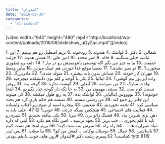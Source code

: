 ```yaml
---
title: "کندوان"
date: "2016-05-30"
categories: 
  - "strixmood"
---
```


\[video width="640" height="480" mp4="http://localhost/wp-content/uploads/2016/08/slideshow\_uQyZqc.mp4"\]\[/video\]

1\. ﺷﻤﺎﻟﯽ .2 ﺩﮐﺘﺮ .3 ﻟﻮﺍﺷﮏ .4 ﻫﻨﺪﻭﻧﻪ .5 ﺭﻭﺩﺧﻮﻧﻪ .6 ﺑﺮﯾﻢ ﺍﺻﻄﺒﻞ ﺭﻭ ﻫﻢ ﺑﺒﯿﻨﯿﻢ .7 ﺍﯾﻦ ﻟﺒﺎﺳﻪ ﺧﯿﻠﯽ ﺳﻨﮕﯿﻨﻪ .8 ﺧﺎﻟﻪ .9 ﺍﻣﯿﺮ ﻣﺤﻤﺪ .10 ﺍﻣﯿﺮ ﻋﻠﯽ .11 ﻫﻤﺶ ﻫﻤﯿﻨﻪ .12 ﺟﺮﺋﺖ ﺣﻘﯿﻘﺖ .13 ﺑﯿﺎ ﯾﻪ ﭼﯿﺰ ﻣﻦ ﺑﮕﻢ ﺍﮔﻪ ﺗﻮﻧﺴﺘﯽ ﭘﺎﻧﺘﻮﻣﯿﻤﺶ ﺭﻭ ﺩﺭ ﺑﯿﺎﺭ ! .14 ﺩﻟﻤﻪ ﺭﻭ ﭼﻄﻮﺭﯼ ﻣﯿﺨﻮﺭﻥ؟ .15 ﺗﻮ ﺳﯿﺮ ﻧﺸﺪﯼ؟ .17 ﺑﻌﻀﯿﺎ ﻣﻮﻗﻊ ﻏﺬﺍ ﺧﻮﺭﺩﻥ ﻫﻢ ﻋﯿﻨﮏ ﻣﯿﺰﻧﻦ .18 ﺑﯿﺎﯾﻦ ﻭﺳﻂ .19 ﻣﻬﺮﺍﻥ ﮐﺎﺭ ﺧﻮﺩﺗﻪ .20 ﺻﺪﺍﺵ ﺑﺪﻭﻥ ﺑﺎﻧﺪ ﺑﯿﺸﺘﺮﻩ .21 ﻣﺘﻮﻟﺪ ﭼﻨﺪﯼ؟ .22 ﻣﺎﺩﺭﺑﺰﺭﮒ .23 ﻭﺍﺕ ﺍﯾﺰ ﯾﻮﺭ ﻧﯿﻢ ﮔﻮﺷﯽ؟ .24 ﺍﯾﺘﺎﻟﯿﺎ .25 ﯾﮑﯽ ﺑﺎ ﮔﻮﺟﻪ ﻭ ﮐﻠﻢ ﺗﻮﯼ ﺩﺍﻧﺸﮑﺪﻩ ﻣﯿﭽﺮﺧﯿﺪ .26 ﺗﻮﻟﺪﺕ ﻣﺒﺎﺭﮎ .27 ﻣﻦ ﺳﺮﺩﻣﻪ .28 ﺁﺑﻌﻠﯽ .29 ﮔﻮﺷﺖ ﻧﺪﺍﺭﻩ .30 ﮔﻮﺟﻪ ﺑﺪﻩ .31 ﺭﻭﻏﻦ ﻧﯿﺴﺖ ﮐﺮﻩ ﺳﺖ .32 ﺑﺴﺘﻨﯽ ﻣﻬﻤﻮﻥ ﻣﻦ .33 ﯾﻪ ﺟﺎ ﻧﮕﻪ ﺩﺍﺭ ﮔﻮﺟﻪ ﺧﯿﺎﺭ ﺑﮕﯿﺮﯾﻢ .34 ﺍﯾﻨﺠﺎ ﺧﻮﻧﺘﻮﻧﻪ؟ .35 ﺑﻮﻭﻭﻭﺱ ﺍﯾﺘﺎﻟﯿﺎﯾﯽ .36 ﻟﻮﺍﺷﮏ ﺑﺪﻩ .37 ﯾﻪ ﺭﺑﻊ ﻃﻮﻝ ﻣﯿﮑﺸﻪ .38 ﮐﯽ ﻣﯿﺘﻮﻧﻪ ﺍﯾﻦ ﭼﺎﺩﺭ ﺭﻭ ﺟﻤﻊ ﮐﻨﻪ .39 ﻣﻦ ﺭﺷﺘﯽ ﻧﯿﺴﺘﻢ .40 ﻧﻤﯿﺸﻪ ﻫﻢ ﺣﮑﻢ ﺑﺎﺯﯼ ﮐﺮﺩ ﻫﻢ ﺑﺤﺚ ﺳﯿﺎﺳﯽ ﮐﺮﺩ .41 ﺗﺨﻤﻪ ﻧﺨﻮﺭﺩﯾﻢ .42 ﺿﻌﯿﻔﯽ .43 ﺑﯿﭽﺎﺭﻩ ﺍﺳﺒﻪ ﺍﺯ ﺻﺒﺢ ﺯﯾﺮ ﺁﻓﺘﺎﺏ ﻭﺍﯾﺴﺎﺩﻩ .44 ﻓﻌﺎﻟﯿﺖ ﻫﺎﯼ ﺍﺟﺘﻤﺎﻋﯽ .45 ﻫﯿﭽﮑﺲ ﻧﻤﯿﮕﻪ ﺟﺮﺋﺖ .46 ﺧﻮﺑﯽ؟ :blush: 47. ﻋﻠﻒ ﺑﺎﯾﺪ ﺑﻪ ﺩﻫﻦ ﺑﺰﯼ ﺷﯿﺮﯾﻦ ﺑﯿﺎﺩ .48 ﻗﺸﻨﮓ ﺯﺍﻧﻮ ﺑﺰﻥ .49 ﻧﭙﺮﯾﺎ .50 ﯾﮑﯽ ﺑﯿﺎﻓﺘﻪ ﺑﺨﻨﺪﯾﻢ .51 ﺷﯿﺮﻩ ﺭﻭ ﺑﺎﯾﺪ ﺑﺎ ﮐﻠﻢ ﺑﺨﻮﺭﯼ ... ﺧﺐ ﺑﺮﯾﺰ .52 ﺑﭽﻬﻪ ﺗﺮﺳﯿﺪ .. ﺍﺻﻦ ﻧﮕﺎﻩ ﻫﻢ ﻧﮑﺮﺩ .53 ﺍﯾﻨﯽ ﮐﻪ ﺩﺍﺭﻩ ﻣﯿﺎﺩ ﺷﯿﺮﺍﺯﯾﻪ ﻫﺎ ... . 54 ﺭﺍﻩ ﺭﺍﻩ .55 ﺳﺮﺵ ﺑﻪ ﺳﻤﺖ ﮐﯿﻪ؟ .56 ﺑﺮﯾﻢ ﺍﯾﻨﺠﺎ ﻫﻢ ﺗﺴﺖ ﮐﻨﯿﻢ .57 ﯾﺎﺳﺎﺷﯿﻦ .58 ﺣﻤﺎﻝ .59 ﺩﻭﺳﺘﺎﻥ ﺑﻮﮐﺎﻧﯽ .. ﮐﻔﺶ ﻣﻦ ﮐﻮ؟ .60 ﺑﯿﺎ ﻣﻄﺐ .61 ﭘﺲ ﻟﯿﺪﺭ ﮐﺠﺎﺳﺖ? 62.پسرم رشت دکتر #کندوان #روز\_های\_خوب\_با\_هم\_بودنی tyto 8119
